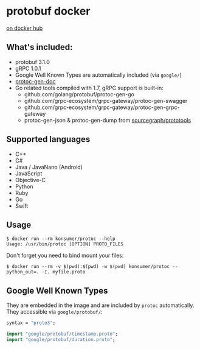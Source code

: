 # protobuf docker

[on docker hub](https://registry.hub.docker.com/u/konsumer/protoc)

## What's included:
- protobuf 3.1.0
- gRPC 1.0.1
- Google Well Known Types are automatically included (via `google/`)
- [protoc-gen-doc](https://github.com/estan/protoc-gen-doc)
- Go related tools compiled with 1.7, gRPC support is built-in:
  - github.com/golang/protobuf/protoc-gen-go
  - github.com/grpc-ecosystem/grpc-gateway/protoc-gen-swagger
  - github.com/grpc-ecosystem/grpc-gateway/protoc-gen-grpc-gateway
  - protoc-gen-json & protoc-gen-dump from [sourcegraph/prototools](https://github.com/sourcegraph/prototools)

## Supported languages
- C++
- C#
- Java / JavaNano (Android)
- JavaScript
- Objective-C
- Python
- Ruby
- Go
- Swift

## Usage
```
$ docker run --rm konsumer/protoc --help
Usage: /usr/bin/protoc [OPTION] PROTO_FILES
```

Don't forget you need to bind mount your files:
```
$ docker run --rm -v $(pwd):$(pwd) -w $(pwd) konsumer/protoc --python_out=. -I. myfile.proto
```

## Google Well Known Types
They are embedded in the image and are included by `protoc` automatically.
They accessible via `google/protobuf/`:
```protobuf
syntax = "proto3";

import "google/protobuf/timestamp.proto";
import "google/protobuf/duration.proto";
```

